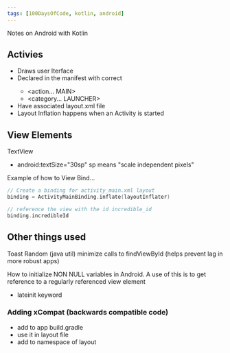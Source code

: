 ```yaml
---
tags: [100DaysOfCode, kotlin, android]
---
```


Notes on Android with Kotlin

## Activies
- Draws user Iterface
- Declared in the manifest with correct <intent-filter>
    - <action... MAIN>
    - <category... LAUNCHER>
- Have associated layout.xml file
- Layout Inflation happens when an Activity is started

## View Elements
TextView
- android:textSize="30sp" sp means "scale independent pixels"

Example of how to View Bind...
```kotlin
// Create a binding for activity_main.xml layout
binding = ActivityMainBinding.inflate(layoutInflater)

// reference the view with the id incredible_id
binding.incredibleId
```

## Other things used
Toast
Random (java util)
minimize calls to findViewById (helps prevent lag in more robust apps)

How to initialize NON NULL variables in Android.  A use of this is to get reference to a regularly referenced view element
- lateinit keyword

### Adding xCompat (backwards compatible code)
- add to app build.gradle
- use it in layout file
- add to namespace of layout